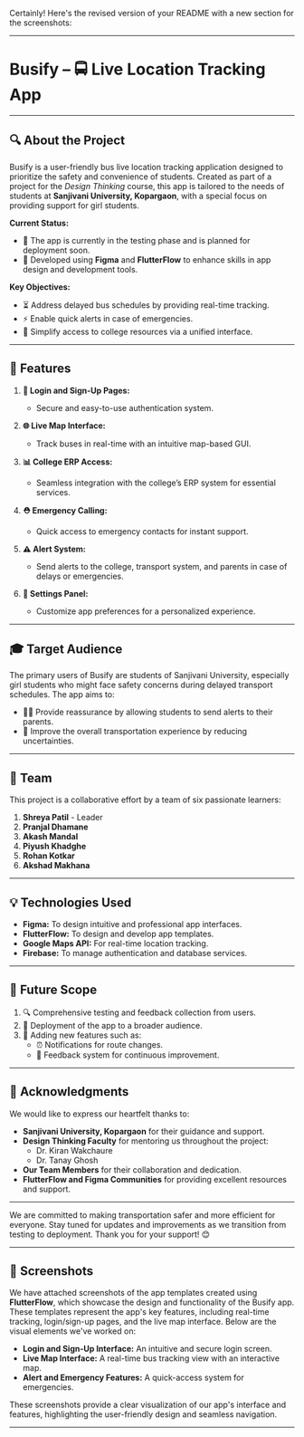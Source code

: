 Certainly! Here's the revised version of your README with a new section for the screenshots:

---

# Busify – 🚍 Live Location Tracking App

---

## 🔍 About the Project

Busify is a user-friendly bus live location tracking application designed to prioritize the safety and convenience of students. Created as part of a project for the *Design Thinking* course, this app is tailored to the needs of students at **Sanjivani University, Kopargaon**, with a special focus on providing support for girl students.

**Current Status:**
- 🔗 The app is currently in the testing phase and is planned for deployment soon.
- 🎨 Developed using **Figma** and **FlutterFlow** to enhance skills in app design and development tools.

**Key Objectives:**
- ⏳ Address delayed bus schedules by providing real-time tracking.
- ⚡ Enable quick alerts in case of emergencies.
- 🔄 Simplify access to college resources via a unified interface.

---

## 🔗 Features

1. **🔑 Login and Sign-Up Pages:**
   - Secure and easy-to-use authentication system.

2. **🌐 Live Map Interface:**
   - Track buses in real-time with an intuitive map-based GUI.

3. **📊 College ERP Access:**
   - Seamless integration with the college’s ERP system for essential services.

4. **⛑ Emergency Calling:**
   - Quick access to emergency contacts for instant support.

5. **⚠ Alert System:**
   - Send alerts to the college, transport system, and parents in case of delays or emergencies.

6. **🔧 Settings Panel:**
   - Customize app preferences for a personalized experience.

---

## 🎓 Target Audience

The primary users of Busify are students of Sanjivani University, especially girl students who might face safety concerns during delayed transport schedules. The app aims to:
- 👯‍♀️ Provide reassurance by allowing students to send alerts to their parents.
- 🚌 Improve the overall transportation experience by reducing uncertainties.

---

## 👥 Team

This project is a collaborative effort by a team of six passionate learners:
1. **Shreya Patil** - Leader
2. **Pranjal Dhamane**
3. **Akash Mandal**
4. **Piyush Khadghe**
5. **Rohan Kotkar**
6. **Akshad Makhana**

---

## 💡 Technologies Used

- **Figma:** To design intuitive and professional app interfaces.
- **FlutterFlow:** To design and develop app templates.
- **Google Maps API:** For real-time location tracking.
- **Firebase:** To manage authentication and database services.

---

## 🚀 Future Scope

1. 🔍 Comprehensive testing and feedback collection from users.
2. 📢 Deployment of the app to a broader audience.
3. 🔧 Adding new features such as:
   - ⏰ Notifications for route changes.
   - 📝 Feedback system for continuous improvement.

---

## 🙏 Acknowledgments

We would like to express our heartfelt thanks to:
- **Sanjivani University, Kopargaon** for their guidance and support.
- **Design Thinking Faculty** for mentoring us throughout the project:
  - Dr. Kiran Wakchaure
  - Dr. Tanay Ghosh
- **Our Team Members** for their collaboration and dedication.
- **FlutterFlow and Figma Communities** for providing excellent resources and support.

---

We are committed to making transportation safer and more efficient for everyone. Stay tuned for updates and improvements as we transition from testing to deployment. Thank you for your support! 😊

---

## 📸 Screenshots

We have attached screenshots of the app templates created using **FlutterFlow**, which showcase the design and functionality of the Busify app. These templates represent the app's key features, including real-time tracking, login/sign-up pages, and the live map interface. Below are the visual elements we've worked on:

- **Login and Sign-Up Interface:** An intuitive and secure login screen.
- **Live Map Interface:** A real-time bus tracking view with an interactive map.
- **Alert and Emergency Features:** A quick-access system for emergencies.

These screenshots provide a clear visualization of our app's interface and features, highlighting the user-friendly design and seamless navigation.

---
